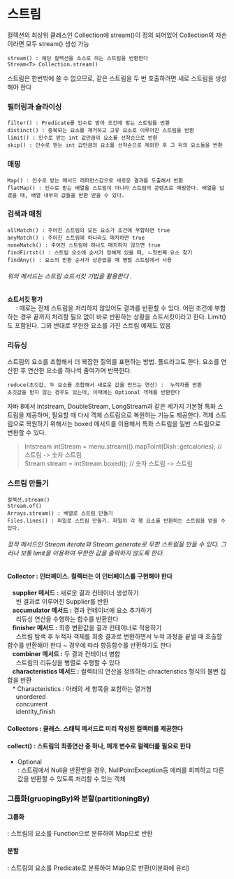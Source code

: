 # 스트림
컬렉션의 최상위 클래스인 Collection에 stream()이 정의 되어있어 Collection의 자손이라면 모두 stream() 생성 가능 

    stream() : 해당 컬렉션을 소스로 하는 스트림을 반환한다 
    Stream<T> Collection.stream()

스트림은 한번밖에 쓸 수 없으므로, 같은 스트림을 두 번 호출하려면 새로 스트림을 생성해야 한다

### 필터링과 슬라이싱 
    filter() : Predicate를 인수로 받아 조건에 맞는 스트림을 반환
    distinct() : 중복되는 요소를 제거하고 고유 요소로 이루어진 스트림을 반환
    limit() : 인수로 받는 int 값만큼의 요소를 선착순으로 반환 
    skip() : 인수로 받는 int 값만큼의 요소를 선착순으로 제외한 후 그 뒤의 요소들을 반환

### 매핑
    Map() : 인수로 받는 메서드 레퍼런스값으로 새로운 결과를 도출해서 반환
    flatMap() : 인수로 받는 배열을 스트림이 아니라 스트림의 콘텐츠로 매핑한다. 배열을 넘겼을 때, 배열 내부의 값들을 반환 받을 수 있다.

### 검색과 매칭
    allMatch() : 주어진 스트림의 모든 요소가 조건에 부합하면 true
    anyMatch() : 주어진 스트림에 하나라도 매치하면 true
    noneMatch() : 주어진 스트림에 하나도 매치하지 않으면 true
    findFirtst() : 스트림 요소에 순서가 정해져 있을 때, ㄴ첫번째 요소 찾기
    findAny() : 요소의 반환 순서가 상관없을 때 병렬 스트림에서 사용

###### 위의 메서드는 스트림 쇼트서킷 기법을 활용한다 .

 **쇼트서킷 평가**  
 &nbsp;&nbsp;&nbsp;&nbsp;  : 때로는 전체 스트림을 처리하지 않았어도 결과를 반환할 수 있다. 어떤 조건에 부합하는 경우 끝까지 처리할 필요 없이 바로 반환하는 상황을 쇼트서킷이라고 한다. Limit()도 포함된다. 그와 반대로 무한한 요소를 가진 스트림 예제도 있음

### 리듀싱
스트림의 요소를 조합해서 더 복잡한 질의를 표현하는 방법. 폴드라고도 한다. 요소를 연산한 후 연산한 요소를 하나씩 줄여가며 반복한다.  
  ``` 
  reduce(초깃값, 두 요소를 조합해서 새로운 값을 만드는 연산) :  누적자를 반환    
  초깃값을 받지 않는 경우도 있는데, 이때에는 Optional 객체를 반환한다 
```


자바 8에서 Intstream, DoubleStream, LongStream과 같은 세가지 기본형 특화 스트림을 제공하며, 필요할 때 다시 객체 스트림으로 복원하는 기능도 제공한다. 
객체 스트림으로 복원하기 위해서는 boxed 메서드를 이용해서 특화 스트림을 일반 스트림으로 변환할 수 있다.   

  > Intstream intStream = menu.stream(().mapToInt(Dish::getcalories); // 스트림 -> 숫자 스트림  
      Stream<Integer> stream = intStream.boxed(); // 숫자 스트림 -> 스트림

### 스트림 만들기 
    컬렉션.stream()  
    Stream.of()  
    Arrays.stream() : 배열로 스트림 만들기   
    Files.lines() : 파일로 스트림 만들기. 파일의 각 행 요소를 반환하는 스트림을 얻을 수 있다.  

###### 정적 메서드인 Stream.iterate와 Stream.generate로 무한 스트림을 만들 수 있다. 그러나 보통 limit을 이용하여 무한한 값을 출력하지 않도록 한다.



#### Collector : 인터페이스. 컬렉터는 이 인터페이스를 구현해야 한다
&nbsp;&nbsp; **supplier 메서드 :** 새로운 결과 컨테이너 생성하기     
 &nbsp;&nbsp;&nbsp;&nbsp; 빈 결과로 이루어진 Supplier를 반환  
&nbsp;&nbsp; **accumulator 메서드 :** 결과 컨테이너에 요소 추가하기     
 &nbsp;&nbsp;&nbsp;&nbsp; 		리듀싱 연산을 수행하는 함수를 반환한다    
&nbsp;&nbsp; **finisher 메서드 :** 최종 변환값을 결과 컨테이너로 적용하기    
 &nbsp;&nbsp;&nbsp;&nbsp; 		 스트림 탐색 후 누적자 객체를 최종 결과로 변환하면서 누적 과정을 끝낼 때 호출할 함수를 반환해야 한다 ~ 경우에 따라 항등함수를 반환하기도 한다  
&nbsp;&nbsp; **combiner 메서드 :** 두 결과 컨테이너 병합    
 &nbsp;&nbsp;&nbsp;&nbsp; 		스트림의 리듀싱을 병렬로 수행할 수 있다    
&nbsp;&nbsp; **characteristics 메서드 :**		컬렉터의 연산을 정의하는 chracteristics 형식의 불변 집합을 반환    
 &nbsp;&nbsp; * Characteristics :  아래의 세 항목을 포함하는 열거형    
 &nbsp;&nbsp;&nbsp;&nbsp; 	unordered  
 &nbsp;&nbsp;&nbsp;&nbsp; 	 concurrent  
 &nbsp;&nbsp;&nbsp;&nbsp; 	 identity_finish
		  
#### Collectors : 클래스. 스태틱 메서드로 미리 작성된 컬렉터를 제공한다
#### collect() : 스트림의 최종연산 중 하나, 매개 변수로 컬렉터를 필요로 한다 

- Optional  
   : 스트림에서 Null을 반환받을 경우, NullPointException등 에러를 회피하고 다른 값을 반환할 수 있도록 처리할 수 있는 객체
   
### 그룹화(gruopingBy)와 분할(partitioningBy)
#### 그룹화
 : 스트림의 요소를 Function으로 분류하여 Map으로 반환
#### 분할
 : 스트림의 요소를 Predicate로 분류하여 Map으로 반환(이분화에 유리)


